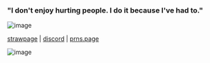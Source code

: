 ### "I don't enjoy hurting people. I do it because I've had to."

![image](https://github.com/user-attachments/assets/ada5735f-2f09-4f75-b9ae-97e894096b4d)


[strawpage](https://kingofasgards.straw.page) | [discord](https://discord.com/channels/@me/1370216292589502568) | [prns.page](https://en.pronouns.page/@kenobikiss)

![image](https://github.com/user-attachments/assets/63e48ac1-5760-475f-b666-f27fa214be7e)

